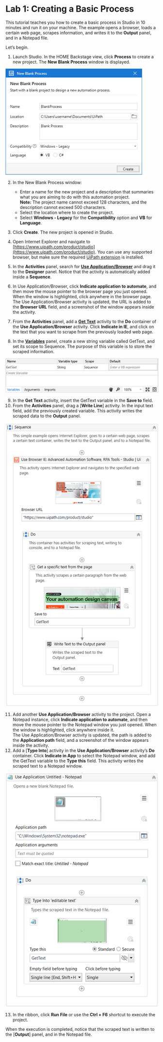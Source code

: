 Lab 1: Creating a Basic Process
===============================

This tutorial teaches you how to create a basic process in Studio in 10
minutes and run it on your machine. The example opens a browser, loads a
certain web page, scrapes information, and writes it to the
**Output** panel, and in a Notepad file.

Let’s begin.

1.  Launch Studio. In the HOME Backstage view, click **Process** to
    create a new project. The **New Blank Process** window is displayed.

![](./images/afd15b4-new_blank_process.png "Click to close...")

2.  In the New Blank Process window:
    -   Enter a name for the new project and a description that
        summaries what you are aiming to do with this automation
        project.\
         **Note:** The project name cannot exceed 128 characters, and
        the description cannot exceed 500 characters.
    -   Select the location where to create the project.
    -   Select **Windows - Legacy** for the **Compatibility** option and
        **VB** for **Language**.

3.  Click **Create**. The new project is opened in Studio.
4.  Open Internet Explorer and navigate to
    [https://www.uipath.com/product/studio](https://www.uipath.com/product/studio).
    You can use any supported browser, but make sure the required
    [UiPath
    extension](https://docs.uipath.com/installation-and-upgrade/docs/studio-extensions)
    is installed.
5.  In the **Activities** panel, search for [**Use Application/Browser**](https://docs.uipath.com/activities/docs/n-application-card)
    and drag it to the **Designer** panel. Notice that the activity is
    automatically added inside a **Sequence**.
6.  In Use Application/Browser, click **Indicate application to automate**, and then move the mouse pointer to the browser page you
    just opened. When the window is highlighted, click anywhere in the
    browser page.\
     The Use Application/Browser activity is updated, the URL is added
    to the **Browser URL** field, and a screenshot of the window appears
    inside the activity.
7.  From the **Activities** panel, add a [**Get Text**](https://docs.uipath.com/activities/docs/n-get-text) activity
    to the **Do** container of the **Use Application/Browser** activity.
    Click **Indicate in IE**, and click on the text that you want to
    scrape from the previously loaded web page.
8.  In the [**Variables**](https://docs.uipath.com/studio/docs/managing-variables)
    panel, create a new
    string variable called
    GetText, and set its scope to
    Sequence. The purpose of this variable is to store the scraped
    information.

![](./images/c380aa3-variables_panel.png "Click to close...")

9.  In the **Get Text** activity, insert the 
    GetText variable in the **Save to** field.
10. From the **Activities** panel, drag a [**Write Line**] activity. In
    the input text field, add the previously created variable. This
    activity writes the scraped data to the **Output** panel.

![](./images/4e473ba-basic_process1.png "Click to close...")

11. Add another **Use Application/Browser** activity to the project.
    Open a Notepad instance, click **Indicate application to automate**,
    and then move the mouse pointer to the Notepad window you just
    opened. When the window is highlighted, click anywhere inside it.\
     The Use Application/Browser activity is updated, the path is added
    to the **Application path** field, and a screenshot of the window
    appears inside the activity.
12. Add a [**Type Into**] activity in
    the **Use Application/Browser** activity’s **Do** container. Click
    **Indicate in App** to select the Notepad window, and add the
    GetText variable to the **Type this** field. This activity writes
    the scraped text to a Notepad window.

![](./images/ee85d16-basic_process2.png "Click to close...")

13. In the ribbon, click **Run File** or use the **Ctrl + F6** shortcut
    to execute the project.

When the execution is completed, notice that the scraped text is written
to the [**Output**] panel, and in the Notepad file.

